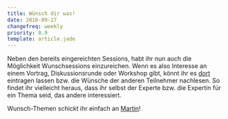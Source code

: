 ```yaml
---
title: Wünsch dir was!
date: 2016-09-27
changefreq: weekly
priority: 0.9
template: article.jade
---
```


Neben den bereits eingereichten Sessions, habt ihr nun auch die Möglichkeit Wunschsessions einzureichen. Wenn es also Interesse an einem Vortrag, Diskussionsrunde oder Workshop gibt, könnt ihr es <a href="http://www.barcamp-erfurt.de/sessions/">dort</a> eintragen lassen bzw. die Wünsche der anderen Teilnehmer nachlesen. So findet ihr vielleicht heraus, dass ihr selbst der Experte bzw. die Expertin für ein Thema seid, das andere interessiert.

Wunsch-Themen schickt ihr einfach an <a href="mailto:martin@barcamp-erfurt.de">Martin</a>!
